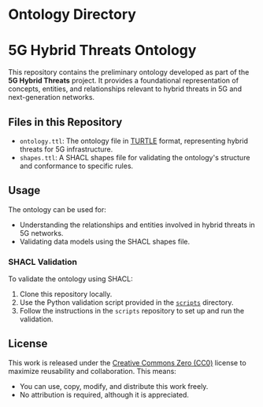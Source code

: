 # Ontology Directory

# 5G Hybrid Threats Ontology

This repository contains the preliminary ontology developed as part of the **5G Hybrid Threats** project. It provides a foundational representation of concepts, entities, and relationships relevant to hybrid threats in 5G and next-generation networks.

## Files in this Repository
- `ontology.ttl`: The ontology file in [TURTLE](https://www.w3.org/TR/turtle/) format, representing hybrid threats for 5G infrastructure.
- `shapes.ttl`: A SHACL shapes file for validating the ontology's structure and conformance to specific rules.

## Usage
The ontology can be used for:
- Understanding the relationships and entities involved in hybrid threats in 5G networks.
- Validating data models using the SHACL shapes file.

### SHACL Validation
To validate the ontology using SHACL:
1. Clone this repository locally.
2. Use the Python validation script provided in the [`scripts`](https://github.com/SecOntologyLab/5G-hybrid-threats/tree/main/scripts) directory.
3. Follow the instructions in the `scripts` repository to set up and run the validation.

## License
This work is released under the [Creative Commons Zero (CC0)](https://creativecommons.org/publicdomain/zero/1.0/) license to maximize reusability and collaboration. This means:
- You can use, copy, modify, and distribute this work freely.
- No attribution is required, although it is appreciated.
